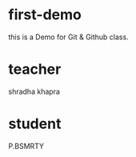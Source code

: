 # first-demo

this is a Demo for Git &amp; Github class.

# teacher

shradha khapra

# student

P.BSMRTY
